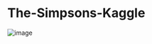# The-Simpsons-Kaggle
![image](https://user-images.githubusercontent.com/108274153/176246797-a24676f3-3cce-4672-95d1-b65344b37713.png)
